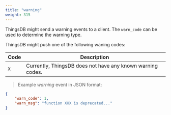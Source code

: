 ```yaml
---
title: "warning"
weight: 315
---
```


ThingsDB might send a warning events to a client. The `warn_code` can be used
to determine the warning type.

ThingsDB might push one of the following waning codes:

Code | Description
---- | -----------
`X` | Currently, ThingsDB does not have any known warning codes.

> Example *warning* event in JSON format:

```json
{
    "warn_code": 1,
    "warn_msg": "function XXX is deprecated..."
}
```
